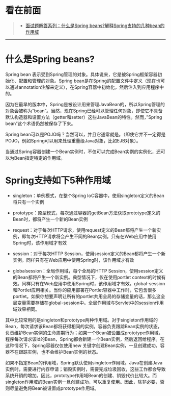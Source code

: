 看在前面
====

> * <a href="https://blog.csdn.net/AD_plus/article/details/97936209">面试题解答系列：什么是Spring beans?解释Spring支持的几种bean的作用域</a>

------

什么是Spring beans?
====

Spring bean 表示受到Spring管理的对象。具体说来，它是被Spring框架容器初始化、配置和管理的对象。Spring bean是在Spring的配置文件中定义（现在也可以通过annotation注解来定义），在Spring容器中初始化，然后注入到应用程序中的。

因为在最早的版本中，Spring是被设计用来管理JavaBean的，所以Spring管理的对象会被称为“bean”。当然，现在Spring已经可以管理任何对象，即使它不具备默认构造器和设置方法（getter和setter）这些JavaBean的特性。然而，”Spring bean“这个术语仍然被保存了下来。

Spring bean可以是POJO吗？当然可以，并且它通常就是。（即使它并不一定得是POJO，例如Spring可以用来处理重量级Java对象，比如EJB对象）。

当通过Spring容器创建一个Bean实例时，不仅可以完成Bean实例的实例化，还可以为Bean指定特定的作用域。

Spring支持如下5种作用域
====

* singleton：单例模式，在整个Spring IoC容器中，使用singleton定义的Bean将只有一个实例

* prototype：原型模式，每次通过容器的getBean方法获取prototype定义的Bean时，都将产生一个新的Bean实例

* request：对于每次HTTP请求，使用request定义的Bean都将产生一个新实例，即每次HTTP请求将会产生不同的Bean实例。只有在Web应用中使用Spring时，该作用域才有效

* session：对于每次HTTP Session，使用session定义的Bean都将产生一个新实例。同样只有在Web应用中使用Spring时，该作用域才有效

* globalsession：全局作用域，每个全局的HTTP Session，使用session定义的Bean都将产生一个新实例。典型情况下，仅在使用portlet context的时候有效。同样只有在Web应用中使用Spring时，该作用域才有效。global-session和Portlet应用相关。当你的应用部署在Portlet容器中工作时，它包含很多portlet。如果你想要声明让所有的portlet共用全局的存储变量的话，那么这全局变量需要存储在global-session中。全局作用域与Servlet中的session作用域效果相同。


其中比较常用的是singleton和prototype两种作用域。对于singleton作用域的Bean，每次请求该Bean都将获得相同的实例。容器负责跟踪Bean实例的状态，负责维护Bean实例的生命周期行为；如果一个Bean被设置成prototype作用域，程序每次请求该id的Bean，Spring都会新建一个Bean实例，然后返回给程序。在这种情况下，Spring容器仅仅使用new 关键字创建Bean实例，一旦创建成功，容器不在跟踪实例，也不会维护Bean实例的状态。

如果不指定Bean的作用域，Spring默认使用singleton作用域。Java在创建Java实例时，需要进行内存申请；销毁实例时，需要完成垃圾回收，这些工作都会导致系统开销的增加。因此，prototype作用域Bean的创建、销毁代价比较大。而singleton作用域的Bean实例一旦创建成功，可以重复使用。因此，除非必要，否则尽量避免将Bean被设置成prototype作用域。

